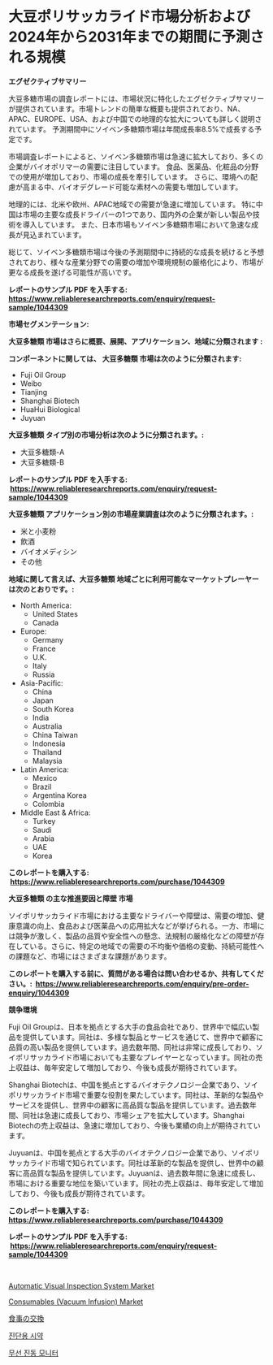 <p><h1>大豆ポリサッカライド市場分析および2024年から2031年までの期間に予測される規模</h1></p><p><strong>エグゼクティブサマリー</strong></p>
<p><p>大豆多糖市場の調査レポートには、市場状況に特化したエグゼクティブサマリーが提供されています。市場トレンドの簡単な概要も提供されており、NA、APAC、EUROPE、USA、および中国での地理的な拡大についても詳しく説明されています。 予測期間中にソイベン多糖類市場は年間成長率8.5%で成長する予定です。</p><p>市場調査レポートによると、ソイベン多糖類市場は急速に拡大しており、多くの企業がバイオポリマーの需要に注目しています。 食品、医薬品、化粧品の分野での使用が増加しており、市場の成長を牽引しています。 さらに、環境への配慮が高まる中、バイオデグレード可能な素材への需要も増加しています。</p><p>地理的には、北米や欧州、APAC地域での需要が急速に増加しています。 特に中国は市場の主要な成長ドライバーの1つであり、国内外の企業が新しい製品や技術を導入しています。 また、日本市場もソイベン多糖類市場において急速な成長が見込まれています。</p><p>総じて、ソイベン多糖類市場は今後の予測期間中に持続的な成長を続けると予想されており、様々な産業分野での需要の増加や環境規制の厳格化により、市場が更なる成長を遂げる可能性が高いです。</p></p>
<p><strong>レポートのサンプル PDF を入手する: <a href="https://www.reliableresearchreports.com/enquiry/request-sample/1044309">https://www.reliableresearchreports.com/enquiry/request-sample/1044309</a></strong></p>
<p><strong>市場セグメンテーション:</strong></p>
<p><strong> 大豆多糖類 市場はさらに概要、展開、アプリケーション、地域に分類されます :</strong></p>
<p><strong>コンポーネントに関しては、 大豆多糖類 市場は次のように分類されます: &nbsp;</strong></p>
<p><ul><li>Fuji Oil Group</li><li>Weibo</li><li>Tianjing</li><li>Shanghai Biotech</li><li>HuaHui Biological</li><li>Juyuan</li></ul></p>
<p><strong> 大豆多糖類 タイプ別の市場分析は次のように分類されます。:</strong></p>
<p><ul><li>大豆多糖類-A</li><li>大豆多糖類-B</li></ul></p>
<p><strong>レポートのサンプル PDF を入手する: &nbsp;<a href="https://www.reliableresearchreports.com/enquiry/request-sample/1044309">https://www.reliableresearchreports.com/enquiry/request-sample/1044309</a></strong></p>
<p><strong> 大豆多糖類 アプリケーション別の市場産業調査は次のように分類されます。:</strong></p>
<p><ul><li>米と小麦粉</li><li>飲酒</li><li>バイオメディシン</li><li>その他</li></ul></p>
<p><strong>地域に関して言えば、大豆多糖類 地域ごとに利用可能なマーケットプレーヤーは次のとおりです。:</strong></p>
<p><ul>
    <li>
        North America:
        <ul>
            <li>United States</li>
            <li>Canada</li>
        </ul>
    </li>
    <li>
        Europe:
        <ul>
            <li>Germany</li>
            <li>France</li>
            <li>U.K.</li>
            <li>Italy</li>
            <li>Russia</li>
        </ul>
    </li>
    <li>
        Asia-Pacific:
        <ul>
            <li>China</li>
            <li>Japan</li>
            <li>South Korea</li>
            <li>India</li>
            <li>Australia</li>
            <li>China Taiwan</li>
            <li>Indonesia</li>
            <li>Thailand</li>
            <li>Malaysia</li>
        </ul>
    </li>
    <li>
        Latin America:
        <ul>
            <li>Mexico</li>
            <li>Brazil</li>
            <li>Argentina Korea</li>
            <li>Colombia</li>
        </ul>
    </li>
    <li>
        Middle East & Africa:
        <ul>
            <li>Turkey</li>
            <li>Saudi</li>
            <li>Arabia</li>
            <li>UAE</li>
            <li>Korea</li>
        </ul>
    </li>
    </ul></p>
<p><strong>このレポートを購入する: &nbsp;<a href="https://www.reliableresearchreports.com/purchase/1044309">https://www.reliableresearchreports.com/purchase/1044309</a></strong></p>
<p><strong>大豆多糖類 の主な推進要因と障壁 市場</strong></p>
<p><p>ソイポリサッカライド市場における主要なドライバーや障壁は、需要の増加、健康意識の向上、食品および医薬品への応用拡大などが挙げられる。一方、市場には競争が激しく、製品の品質や安全性への懸念、法規制の厳格化などの障壁が存在している。さらに、特定の地域での需要の不均衡や価格の変動、持続可能性への課題など、市場にはさまざまな課題があります。</p></p>
<p><strong>このレポートを購入する前に、質問がある場合は問い合わせるか、共有してください。:&nbsp; <a href="https://www.reliableresearchreports.com/enquiry/pre-order-enquiry/1044309">https://www.reliableresearchreports.com/enquiry/pre-order-enquiry/1044309</a></strong></p>
<p><strong>競争環境</strong></p>
<p><p>Fuji Oil Groupは、日本を拠点とする大手の食品会社であり、世界中で幅広い製品を提供しています。同社は、多様な製品とサービスを通じて、世界中で顧客に品質の高い製品を提供しています。過去数年間、同社は非常に成長しており、ソイポリサッカライド市場においても主要なプレイヤーとなっています。同社の売上収益は、毎年安定して増加しており、今後も成長が期待されています。</p><p>Shanghai Biotechは、中国を拠点とするバイオテクノロジー企業であり、ソイポリサッカライド市場で重要な役割を果たしています。同社は、革新的な製品やサービスを提供し、世界中の顧客に高品質な製品を提供しています。過去数年間、同社は急速に成長しており、市場シェアを拡大しています。Shanghai Biotechの売上収益は、急速に増加しており、今後も業績の向上が期待されています。</p><p>Juyuanは、中国を拠点とする大手のバイオテクノロジー企業であり、ソイポリサッカライド市場で知られています。同社は革新的な製品を提供し、世界中の顧客に高品質な製品を提供しています。Juyuanは、過去数年間に急速に成長し、市場における重要な地位を築いています。同社の売上収益は、毎年安定して増加しており、今後も成長が期待されています。</p></p>
<p><strong>このレポートを購入する: &nbsp; <a href="https://www.reliableresearchreports.com/purchase/1044309">https://www.reliableresearchreports.com/purchase/1044309</a></strong></p>
<p><strong>レポートのサンプル PDF を入手する: &nbsp;<a href="https://www.reliableresearchreports.com/enquiry/request-sample/1044309">https://www.reliableresearchreports.com/enquiry/request-sample/1044309</a></strong><strong></strong></p>
<p>&nbsp;</p>
<p><p><a href="https://issuu.com/reportprime-2/docs/automatic-visual-inspection-system-market-size-203">Automatic Visual Inspection System Market</a></p><p><a href="https://github.com/lbird53714/Market-Research-Report-List-3/blob/main/consumables-vacuum-infusion-market.md">Consumables (Vacuum Infusion) Market</a></p><p><a href="https://medium.com/@chrispbacon162023/%E9%A3%9F%E4%BA%8B%E4%BB%A3%E6%9B%BF%E5%B8%82%E5%A0%B4%E8%A6%8F%E6%A8%A1-cagr-%E3%83%88%E3%83%AC%E3%83%B3%E3%83%892024%E5%B9%B4%E3%81%8B%E3%82%892030%E5%B9%B4-6d6adc8cbde1">食事の交換</a></p><p><a href="https://medium.com/@kalimetz2023/%EC%A7%84%EB%8B%A8-%EC%9A%A9%EC%95%A1-%EC%8B%9C%EC%9E%A5-%EA%B7%9C%EB%AA%A8%EB%8A%94-%EA%B8%80%EB%A1%9C%EB%B2%8C-%EC%82%B0%EC%97%85%EC%97%90%EC%84%9C-%EC%B5%9C%EC%A0%81%EC%9D%98-%EB%A7%88%EC%BC%80%ED%8C%85-%EC%B1%84%EB%84%90%EC%9D%84-%EB%82%98%ED%83%80%EB%83%85%EB%8B%88%EB%8B%A4-e366f0d83a46">진단용 시약</a></p><p><a href="https://medium.com/@royerdmtyan906778/%EB%AC%B4%EC%84%A0-%EC%A7%84%EB%8F%99-%EB%AA%A8%EB%8B%88%ED%84%B0-%EC%8B%9C%EC%9E%A5-%EC%9C%A0%ED%98%95-%EC%9D%91%EC%9A%A9-%EB%B0%8F-%EC%A7%80%EB%A6%AC%EC%97%90-%EB%8C%80%ED%95%9C-%ED%8F%AC%EA%B4%84%EC%A0%81-%ED%8F%89%EA%B0%80-230613c18153">무선 진동 모니터</a></p></p>